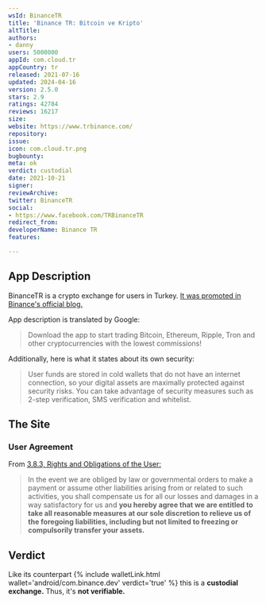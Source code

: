 ```yaml
---
wsId: BinanceTR
title: 'Binance TR: Bitcoin ve Kripto'
altTitle: 
authors:
- danny
users: 5000000
appId: com.cloud.tr
appCountry: tr
released: 2021-07-16
updated: 2024-04-16
version: 2.5.0
stars: 2.9
ratings: 42784
reviews: 16217
size: 
website: https://www.trbinance.com/
repository: 
issue: 
icon: com.cloud.tr.png
bugbounty: 
meta: ok
verdict: custodial
date: 2021-10-21
signer: 
reviewArchive: 
twitter: BinanceTR
social:
- https://www.facebook.com/TRBinanceTR
redirect_from: 
developerName: Binance TR
features: 

---
```


## App Description

BinanceTR is a crypto exchange for users in Turkey. [It was promoted in Binance's official blog.](https://www.binance.com/en/blog/421499824684900967/merhaba-turkey-introducing-binance-tr-your-local-exchange)

App description is translated by Google:

> Download the app to start trading Bitcoin, Ethereum, Ripple, Tron and other cryptocurrencies with the lowest commissions!

Additionally, here is what it states about its own security:

> User funds are stored in cold wallets that do not have an internet connection, so your digital assets are maximally protected against security risks. You can take advantage of security measures such as 2-step verification, SMS verification and whitelist.

## The Site

### User Agreement

From [3.8.3, Rights and Obligations of the User:](https://www.trbinance.com/en/agreement)

> In the event we are obliged by law or governmental orders to make a payment or assume other liabilities arising from or related to such activities, you shall compensate us for all our losses and damages in a way satisfactory for us and **you hereby agree that we are entitled to take all reasonable measures at our sole discretion to relieve us of the foregoing liabilities, including but not limited to freezing or compulsorily transfer your assets.**

## Verdict

Like its counterpart {% include walletLink.html wallet='android/com.binance.dev' verdict='true' %} this is a **custodial exchange.** Thus, it's **not verifiable.**
